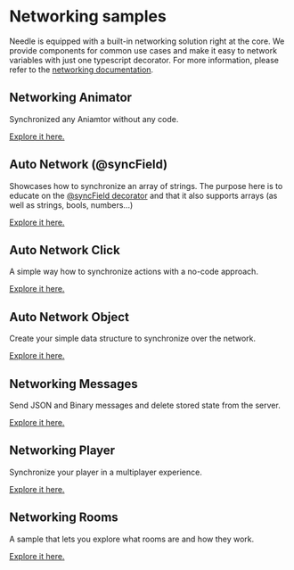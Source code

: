 # Networking samples

Needle is equipped with a built-in networking solution right at the core. We provide components for common use cases and make it easy to network variables with just one typescript decorator. For more information, please refer to the [networking documentation](https://engine.needle.tools/docs/networking.html).

## Networking Animator
Synchronized any Aniamtor without any code.

[Explore it here.](https://engine.needle.tools/samples/synced-animator/)

## Auto Network (@syncField)
Showcases how to synchronize an array of strings. The purpose here is to educate on the [@syncField decorator](https://engine.needle.tools/docs/reference/typescript-decorators.html#examples) and that it also supports arrays (as well as strings, bools, numbers...)

[Explore it here.](https://engine.needle.tools/samples-uploads/auto-network-array/)

## Auto Network Click
A simple way how to synchronize actions with a no-code approach.

[Explore it here.](https://engine.needle.tools/samples-uploads/auto-network-click)

## Auto Network Object
Create your simple data structure to synchronize over the network.

[Explore it here.](https://engine.needle.tools/samples-uploads/auto-network-object)

## Networking Messages
Send JSON and Binary messages and delete stored state from the server.

[Explore it here.](https://engine.needle.tools/samples-uploads/networking-messages)

## Networking Player
Synchronize your player in a multiplayer experience.

[Explore it here.](https://engine.needle.tools/samples/networking_players)

## Networking Rooms
A sample that lets you explore what rooms are and how they work.

[Explore it here.](https://engine.needle.tools/samples/networking_rooms/)
